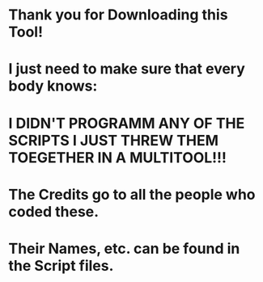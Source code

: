 # Thank you for Downloading this Tool!

# I just need to make sure that every body knows:

# I DIDN'T PROGRAMM ANY OF THE SCRIPTS I JUST THREW THEM TOEGETHER IN A MULTITOOL!!!

# The Credits go to all the people who coded these. 
# Their Names, etc. can be found in the Script files.


